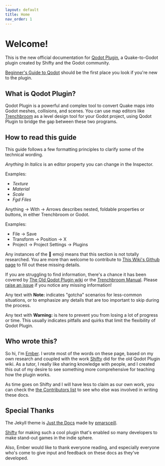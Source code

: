 ```yaml
---
layout: default
title: Home
nav_order: 1
---
```


# Welcome!

This is the new official documentation for [Qodot Plugin](https://github.com/QodotPlugin/qodot-plugin), a Quake-to-Godot plugin created by Shifty and the Godot community.

[Beginner's Guide to Qodot](/docs/beginner's-guide-to-qodot/) should be the first place you look if you're new to the plugin.

## What is Qodot Plugin?

Qodot Plugin is a powerful and complex tool to convert Quake maps into Godot meshes, collisions, and scenes. You can use map editors like [Trenchbroom](https://trenchbroom.github.io/) as a level design tool for your Godot project, using Qodot Plugin to bridge the gap between these two programs.

## How to read this guide

This guide follows a few formatting principles to clarify some of the technical wording.

_Anything In Italics_ is an editor property you can change in the Inspector.

Examples:
-   _Texture_
-   _Material_
-   _Scale_
-   _Fgd Files_

Anything → With → Arrows describes nested, foldable properties or buttons, in either Trenchbroom or Godot.

Examples:
-   File → Save
-   Transform → Position → X
-   Project → Project Settings → Plugins

Any instances of the 🚧 emoji means that this section is not totally researched. You are more than welcome to contribute to [This Wiki's Github page](https://github.com/QodotPlugin/qodotplugin.github.io) to fill out these missing details.

If you are struggling to find information, there's a chance it has been covered by [The Old Qodot Plugin wiki](https://github.com/QodotPlugin/qodot-plugin/wiki) or the [Trenchbroom Manual](https://trenchbroom.github.io/manual/latest/). Please [raise an issue](https://github.com/QodotPlugin/qodotplugin.github.io/issues/new) if you notice any missing information!

Any text with **Note:** indicates "gotcha" scenarios for less-common situations, or to emphasize any details that are too important to skip during the process.

Any text with **Warning:** is here to prevent you from losing a lot of progress or time. This usually indicates pitfalls and quirks that limit the flexibility of Qodot Plugin.

## Who wrote this?

So hi, I'm [Ember](https://github.com/deertears/). I wrote most of the words on these page, based on my own research and coupled with the work [Shifty](https://github.com/shfty) did for the old Qodot Plugin wiki. As a tutor, I really like sharing knowledge with people, and I created this out of my desire to see something more comprehensive for teaching how the plugin works.

As time goes on Shifty and I will have less to claim as our own work, you can check the [the Contributors list](https://github.com/QodotPlugin/qodotplugin.github.io/graphs/contributors) to see who else was involved in writing these docs.

## Special Thanks

The Jekyll theme is [Just the Docs](https://github.com/pmarsceill/just-the-docs) made by [pmarsceill](https://github.com/pmarsceill/).

[Shifty](https://github.com/shfty/) for making such a cool plugin that's enabled so many developers to make stand-out games in the indie sphere.

Also, Ember would like to thank everyone reading, and especially everyone who's come to give input and feedback on these docs as they've developed. 